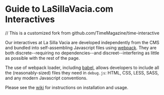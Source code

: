 Guide to LaSillaVacia.com Interactives
====

// This is a customized fork from github.com/TimeMagazine/time-interactive

Our interactives at La Silla Vacia are developed independently from the CMS and bundled into self-assembling Javascript files using [webpack](https://webpack.github.io/). They are both discrete--requiring no dependencies--and discreet--interfering as little as possible with the rest of the page. 

The use of webpack loader, including [babel](https://babeljs.io/), allows developers to include all the (reasonably-sized) files they need in `debug.js`: HTML, CSS, LESS, SASS, and any modern Javascript conventions.

Please see the [wiki](https://github.com/La-Silla-Vacia/lsv-interactive/wiki) for instructions on installation and usage. 